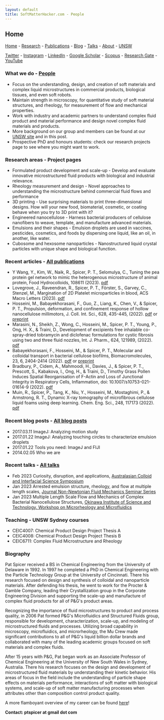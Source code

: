 ```yaml
---
layout: default
title: SoftMatterHacker.com - People
---
```


## Home

 [Home](index.md) - [Research](research.md) - [Publications](publications.md) - [Blog](blog.md) - [Talks](talks.md) - [About](people.md) - [UNSW](https://research.unsw.edu.au/people/associate-professor-patrick-spicer)
 
 [Twitter](http://twitter.com/SoftMatterHackr/) -  [Instagram](http://instagram.com/softmatterhacker/) -  [LinkedIn](http://www.linkedin.com/pub/pat-spicer/2/41a/8b3) -  [Google Scholar](http://scholar.google.com/citations?hl=en&user=PyAxphYAAAAJ&view_op=list_works&pagesize=100) - 
 [Scopus](http://www.scopus.com/authid/detail.url?origin=resultslist&authorId=56210450800) -  [Research Gate](http://www.researchgate.net/profile/Patrick_Spicer/) - [YouTube](https://www.youtube.com/user/ptspicer)


### What we do - [People](people.md)

* Focus on the understanding, design, and creation of soft materials and complex liquid microstructures in commercial products, biological tissues, and even soft robots.
* Maintain strength in microscopy, for quantitative study of soft material structures, and rheology, for measurement of flow and mechanical properties.
* Work with industry and academic partners to understand complex fluid product and material performance and design novel complex fluid materials and products.
* More background on our group and members can be found at our [UNSW site](https://research.unsw.edu.au/people/associate-professor-patrick-spicer) and in this post.
* Prospective PhD and honours students: check our research projects page to see where you might want to work.


### Research areas - Project pages

* Formulated product development and scale-up - Develop and evaluate innovative microstructured fluid products with biological and industrial relevance.
* Rheology measurement and design - Novel approaches to understanding the microstructure behind commercial fluid flows and performance
* 3D printing - Use surprising materials to print three-dimensional designs. How will your new food, biomaterial, cosmetic, or coating behave when you try to 3D print with it?
* Engineered nanocellulose - Harness bacterial producers of cellulose nanofibers to weave, template, and manufacture advanced materials.
* Emulsions and their shapes - Emulsion droplets are used in vaccines, pesticides, cosmetics, and foods by dispersing one liquid, like an oil, in another, like water.
* Cubosome and hexosome nanoparticles - Nanostructured liquid crystal particles with unique shape and biological function.


### Recent articles - [All publications](publications.md)

- Y Wang, Y., Kim, W., Naik, R., Spicer, P. T., Selomulya, C., Tuning the pea protein gel network to mimic the heterogenous microstructure of animal protein, Food Hydrocolloids, 108611 (2023). [pdf](https://www.sciencedirect.com/science/article/pii/S0268005X23001571)
- Lovegrove, J., Raveendran, R., Spicer, P. T., Förster, S., Garvey, C., Stenzel, M., Margination of 2D Platelet microparticles in blood, ACS Macro Letters (2023). [pdf](https://pubs.acs.org/doi/10.1021/acsmacrolett.2c00718)
- Hosseini, M., Babayekhorasani, F., Guo, Z., Liang, K., Chen, V., & Spicer, P. T., Propulsion, deformation, and confinement response of hollow nanocellulose millimotors, J. Coll. Int. Sci., 628, 435-445, (2022). [pdf](https://nonequilibrium.com/pdf/MaryamMillimotorsJCIS.pdf) or [preprint](http://arxiv.org/abs/2206.03232)
- Marasini, N., Sheikh, Z., Wong, C., Hosseini, M., Spicer, P. T., Young, P., Ong, H. X., & Traini, D., Development of excipients free inhalable co-spray-dried tobramycin and diclofenac formulations for cystic fibrosis using two and three fluid nozzles, Int. J. Pharm., 624, 121989, (2022). [pdf](https://www.sciencedirect.com/science/article/pii/S0378517322005440)
- Babayekhorasani, F., Hosseini, M., & Spicer, P. T., Molecular and colloidal transport in bacterial cellulose biofilms, Biomacromolecules, 23, 6, 2404-2414 (2022). [pdf](https://nonequilibrium.com/pdf/FiroozehBiofilmDiffusionBiomac2022.pdf) or [preprint](https://arxiv.org/pdf/2202.13672)
- Bradbury, P., Cidem, A., Mahmoodi, H., Davies, J., & Spicer, P. T., Prescott, S., Kabakova, I., Ong, H., & Traini, D., Timothy Grass Pollen Induces Spatial Reorganisation of F-Actin and Loss of Junctional Integrity in Respiratory Cells, Inflammation, doi: 10.1007/s10753-021-01614-9 (2022). [pdf](https://nonequilibrium.com/pdf/BradburyInflammation2022.pdf)
- Muin, R., Spicer, P., Tang, K., Niu, Y., Hosseini, M., Mostaghimi, P., & Armstrong, R. T., Dynamic X-ray tomography of microfibrous cellulose liquid foams using deep learning. Chem. Eng. Sci., 248, 117173 (2022). [pdf](https://nonequilibrium.com/pdf/PreProofRubaiyaFoam_e2107003118.pdf)


### Recent blog posts - [All blog posts](posts.md)

* 2017.03.11 ImageJ: Analyzing motion study
* 2017.01.22 ImageJ: Analyzing touching circles to characterize emulsion droplets
* 2017.01.22 Tools you need: ImageJ and FIJI
* 2014.02.05 Who we are


### Recent talks - [All talks](talks.md)

- Feb 2023 Curiosity, disruption, and applications, [Australasian Colloid and Interfacial Science Symposium](https://acis.wildapricot.org/ACSSSC34)
- Jan 2023 Arrested emulsion structure, rheology, and flow at multiple length scales, [Journal Non-Newtonian Fluid Mechanics Seminar Series](https://pcwww.liv.ac.uk/~robpoole/jnnfm/jnnfm_seminar.htm)
- Jan 2023 Multiple Length Scale Flow and Mechanics of Complex Bacterial Nanocellulose Structures, [Okinawa Institute of Science and Technology. Workshop on Microrheology and Microfluidics](https://groups.oist.jp/rtmm)


### Teaching - UNSW Sydney courses

* CEIC4007: Chemical Product Design Project Thesis A
* CEIC4008: Chemical Product Design Project Thesis B
* CEIC6711: Complex Fluid Microstructure and Rheology


### Biography

Pat Spicer received a BS in Chemical Engineering from the University of Delaware in 1992. In 1997 he completed a PhD in Chemical Engineering with the Particle Technology Group at the University of Cincinnati. There his research focused on design and synthesis of colloidal and nanoparticle materials. After defending his thesis, he went to work for the Procter & Gamble Company, leading their Crystallization group in the Corporate Engineering Division and supporting the scale-up and manufacture of complex fluid products for all of P&G's product areas.

Recognizing the importance of fluid microstructures to product and process quality, in 2006 Pat formed P&G's Microfluidics and Structured Fluids group, responsible for development, characterization, scale-up, and modeling of microstructured fluids and processes. Utilizing broad capability in microscopy, microfluidics, and microrheology, the Mu Crew made significant contributions to all of P&G's liquid billion dollar brands and collaborated with many of the leading academic groups focused on soft materials and complex fluids.

After 15 years with P&G, Pat began work as an Associate Professor of Chemical Engineering at the University of New South Wales in Sydney, Australia. There his research focuses on the design and development of microstructured fluid materials by understanding their kinetic behavior. His areas of focus in the field include the understanding of particle shape effects on materials performance, interactions of soft matter with biological systems, and scale-up of soft matter manufacturing processes when attributes other than composition control product quality.

A more flamboyant overview of my career can be found [here](https://www.futurefoodsystems.com.au/pat-spicer-complex-fluids-expert/)!


**Contact: ptspicer at gmail dot com**
